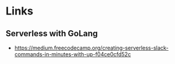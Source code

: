 # Links

## Serverless with GoLang
- https://medium.freecodecamp.org/creating-serverless-slack-commands-in-minutes-with-up-f04ce0cfd52c
